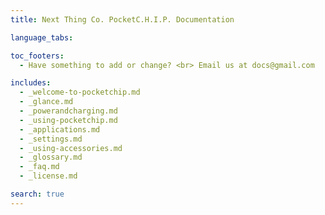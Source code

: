 ```yaml
---
title: Next Thing Co. PocketC.H.I.P. Documentation

language_tabs:

toc_footers:
  - Have something to add or change? <br> Email us at docs@gmail.com

includes:
  - _welcome-to-pocketchip.md
  - _glance.md  
  - _powerandcharging.md
  - _using-pocketchip.md
  - _applications.md  
  - _settings.md
  - _using-accessories.md
  - _glossary.md
  - _faq.md  
  - _license.md

search: true
---
```


